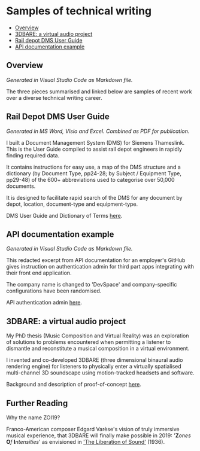# Samples of technical writing

<!-- TOC -->
- [Overview](#overview)
- [3DBARE: a virtual audio project](#3dbare-a-virtual-audio-project)
- [Rail depot DMS User Guide](#rail-depot-dms-user-guide)
- [API documentation example](#api-documentation-example)
<!-- /TOC -->

## Overview
_Generated in Visual Studio Code as Markdown file._

The three pieces summarised and linked below are samples of recent work over a diverse technical writing career.

## Rail Depot DMS User Guide

_Generated in MS Word, Visio and Excel. Combined as PDF for publication._

I built a Document Management System (DMS) for Siemens Thameslink. This is the User Guide compiled to assist rail depot engineers in rapidly finding required data.

It contains instructions for easy use, a map of the DMS structure and a dictionary (by Document Type, pp24-28; by Subject / Equipment Type, pp29-48) of the 600+ abbreviations used to categorise over 50,000 documents. 

It is designed to facilitate rapid search of the DMS for any document by depot, location, document-type and equipment-type.

DMS User Guide and Dictionary of Terms [here](https://github.com/ZoI19/samples/blob/master/sample-DMSGuide.pdf).


## API documentation example

_Generated in Visual Studio Code as Markdown file._

This redacted excerpt from API documentation for an employer's GitHub gives instruction on authentication admin for third part apps integrating with their front end application.

The company name is changed to 'DevSpace' and  company-specific configurations have been randomised.

API authentication admin [here](https://github.com/ZoI19/samples/blob/master/sample_Authentication-admin.md).


## 3DBARE: a virtual audio project

My PhD thesis (Music Composition and Virtual Reality)  was an exploration of solutions to problems encountered when permitting a listener to dismantle and reconstitute a musical composition in a virtual environment.

I invented and co-developed 3DBARE (three dimensional binaural audio rendering engine) for listeners to physically enter a virtually spatialised multi-channel 3D soundscape using motion-tracked headsets and software.

Background and description of proof-of-concept  [here](https://github.com/ZoI19/samples/blob/master/sample-3Daudio.pdf).

## Further Reading
Why the name ZOI19? 

Franco-American composer Edgard Varèse's vision of truly immersive musical experience, that 3DBARE will finally make possible in 2019: '**Z**_ones_ **O**_f_ **I**_ntensities_' as envisioned in ['The Liberation of Sound'](http://www.zakros.com/mica/soundart/s04/varese_text.html) (1936).


